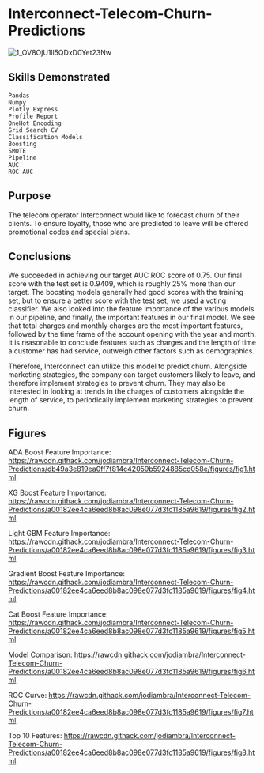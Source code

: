 # Interconnect-Telecom-Churn-Predictions

![1_OV8OjU1ll5QDxD0Yet23Nw](https://user-images.githubusercontent.com/115895428/223225269-74f410fa-3eab-4f6c-ab4f-dc95bbfa8b6a.png)


## Skills Demonstrated
    Pandas
    Numpy
    Plotly Express
    Profile Report
    OneHot Encoding
    Grid Search CV
    Classification Models
    Boosting
    SMOTE
    Pipeline
    AUC
    ROC AUC

## Purpose
The telecom operator Interconnect would like to forecast churn of their clients. To ensure loyalty, those who are predicted to leave will be offered promotional codes and special plans. 

## Conclusions
We succeeded in achieving our target AUC ROC score of 0.75. Our final score with the test set is 0.9409, which is roughly 25% more than our target. The boosting models generally had good scores with the training set, but to ensure a better score with the test set, we used a voting classifier. We also looked into the feature importance of the various models in our pipeline, and finally, the important features in our final model. We see that total charges and monthly charges are the most important features, followed by the time frame of the account opening with the year and month. It is reasonable to conclude features such as charges and the length of time a customer has had service, outweigh other factors such as demographics.

Therefore, Interconnect can utilize this model to predict churn. Alongside marketing strategies, the company can target customers likely to leave, and therefore implement strategies to prevent churn. They may also be interested in looking at trends in the charges of customers alongside the length of service, to periodically implement marketing strategies to prevent churn. 


## Figures

ADA Boost Feature Importance: https://rawcdn.githack.com/jodiambra/Interconnect-Telecom-Churn-Predictions/db49a3e819ea0ff7f814c42059b5924885cd058e/figures/fig1.html

XG Boost Feature Importance: https://rawcdn.githack.com/jodiambra/Interconnect-Telecom-Churn-Predictions/a00182ee4ca6eed8b8ac098e077d3fc1185a9619/figures/fig2.html

Light GBM Feature Importance: https://rawcdn.githack.com/jodiambra/Interconnect-Telecom-Churn-Predictions/a00182ee4ca6eed8b8ac098e077d3fc1185a9619/figures/fig3.html

Gradient Boost Feature Importance: https://rawcdn.githack.com/jodiambra/Interconnect-Telecom-Churn-Predictions/a00182ee4ca6eed8b8ac098e077d3fc1185a9619/figures/fig4.html

Cat Boost Feature Importance: https://rawcdn.githack.com/jodiambra/Interconnect-Telecom-Churn-Predictions/a00182ee4ca6eed8b8ac098e077d3fc1185a9619/figures/fig5.html

Model Comparison: https://rawcdn.githack.com/jodiambra/Interconnect-Telecom-Churn-Predictions/a00182ee4ca6eed8b8ac098e077d3fc1185a9619/figures/fig6.html

ROC Curve: https://rawcdn.githack.com/jodiambra/Interconnect-Telecom-Churn-Predictions/a00182ee4ca6eed8b8ac098e077d3fc1185a9619/figures/fig7.html

Top 10 Features: https://rawcdn.githack.com/jodiambra/Interconnect-Telecom-Churn-Predictions/a00182ee4ca6eed8b8ac098e077d3fc1185a9619/figures/fig8.html
